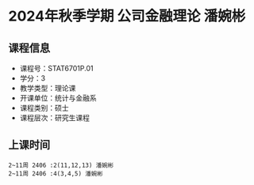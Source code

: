 # 2024年秋季学期 公司金融理论 潘婉彬






## 课程信息

- 课程号：STAT6701P.01
- 学分：3
- 教学类型：理论课
- 开课单位：统计与金融系
- 课程类别：硕士
- 课程层次：研究生课程

## 上课时间

```
2~11周 2406 :2(11,12,13) 潘婉彬
2~11周 2406 :4(3,4,5) 潘婉彬
```

